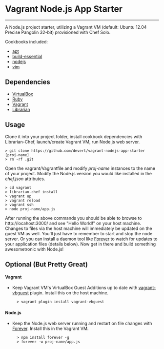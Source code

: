 # Vagrant Node.js App Starter

---
A Node.js project starter, utilizing a Vagrant VM (default: Ubuntu 12.04 Precise Pangolin 32-bit) provisioned with Chef Solo.

Cookbooks included:

* [apt](https://github.com/opscode-cookbooks/apt)
* [build-essential](https://github.com/opscode-cookbooks/build-essential)
* [nodejs](https://github.com/mdxp/nodejs-cookbook.git)
* [vim](https://github.com/opscode-cookbooks/vim)

## Dependencies

* [VirtualBox](https://www.virtualbox.org/)
* [Ruby](http://www.ruby-lang.org/en/)
* [Vagrant](http://vagrantup.com/)
* [Librarian](https://github.com/applicationsonline/librarian)

## Usage

Clone it into your project folder, install cookbook dependencies with Librarian-Chef, launch/create Vagrant VM, run Node.js web server.

    > git clone https://github.com/devert/vagrant-nodejs-app-starter [proj-name]
    > rm -rf .git

Open the vagrant/Vagrantfile and modify *proj-name* instances to the name of your project. Modify the Node.js version you would like installed in the *chef.json* attributes.

    > cd vagrant
    > librarian-chef install
    > vagrant up
    > vagrant reload
    > vagrant ssh
    > node proj-name/app.js

After running the above commands you should be able to browse to http://locahost:3000/ and see "Hello World!" on your host machine. Changes to files via the host machine will immediately be updated on the guest VM as well. You'll just have to remember to start and stop the node server. Or you can install a daemon tool like [Forever](https://github.com/nodejitsu/forever) to watch for updates to your application files (details below). Now get in there and build something awesometronic with Node.js!

## Optional (But Pretty Great)

#### Vagrant
* Keep Vagrant VM's VirtualBox Guest Additions up to date with [vagrant-vbguest](https://github.com/dotless-de/vagrant-vbguest) plugin. Install this on the host machine.
		
		> vagrant plugin install vagrant-vbguest

#### Node.js
* Keep the Node.js web server running and restart on file changes with [Forever](https://github.com/nodejitsu/forever). Install this in the Vagrant VM.

    	> npm install forever -g
		> forever -w proj-name/app.js

